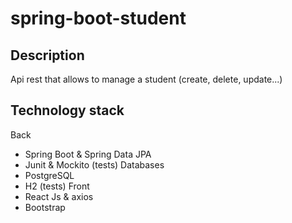 # spring-boot-student

## Description

Api rest that allows to manage a student (create, delete, update...)

## Technology stack

Back 
  * Spring Boot & Spring Data JPA
  * Junit & Mockito (tests)
Databases
  * PostgreSQL
  * H2 (tests)
Front
  * React Js & axios
  * Bootstrap  
